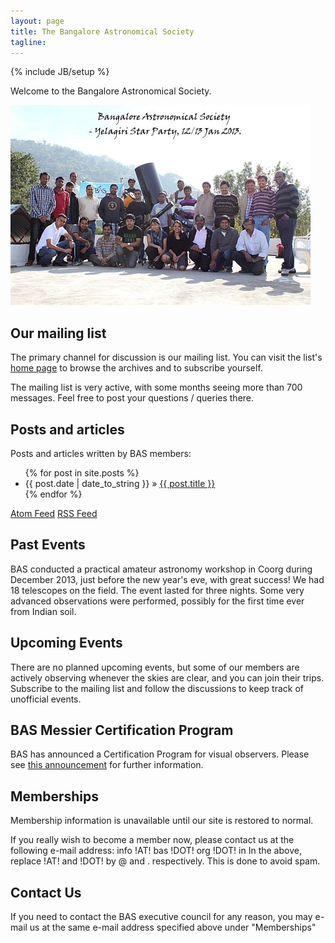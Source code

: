 ```yaml
---
layout: page
title: The Bangalore Astronomical Society
tagline:
---
```

{% include JB/setup %}

Welcome to the Bangalore Astronomical Society.

![](assets/images/bas_yelagiri_jan_2013_480.jpg)

## Our mailing list

The primary channel for discussion is our mailing list. You can visit the list's [home page](https://groups.google.com/group/b-a-s) to browse the archives and to subscribe yourself. 

The mailing list is very active, with some months seeing more than 700 messages. Feel free to post your questions / queries there.

## Posts and articles

Posts and articles written by BAS members:

<ul class="posts">
  {% for post in site.posts %}
    <li><span>{{ post.date | date_to_string }}</span> &raquo; <a href="{{ BASE_PATH }}{{ post.url }}">{{ post.title }}</a></li>
  {% endfor %}
</ul>

[Atom Feed](atom.xml) [RSS Feed](rss.xml)

## Past Events

BAS conducted a practical amateur astronomy workshop in Coorg during December 2013, just before the new year's eve, with great success! We had 18 telescopes on the field. The event lasted for three nights. Some very advanced observations were performed, possibly for the first time ever from Indian soil.

## Upcoming Events

There are no planned upcoming events, but some of our members are actively observing whenever the skies are clear, and you can join their trips. Subscribe to the mailing list and follow the discussions to keep track of unofficial events.

## BAS Messier Certification Program

BAS has announced a Certification Program for visual observers. Please see [this announcement](https://groups.google.com/forum/?fromgroups=#!topic/b-a-s/yqYkrd5wbBM) for further information.

## Memberships

Membership information is unavailable until our site is restored to normal.

If you really wish to become a member now, please contact us at the following e-mail address: info !AT! bas !DOT! org !DOT! in In the above, replace !AT! and !DOT! by @ and . respectively. This is done to avoid spam.

## Contact Us

If you need to contact the BAS executive council for any reason, you may e-mail us at the same e-mail address specified above under "Memberships"


